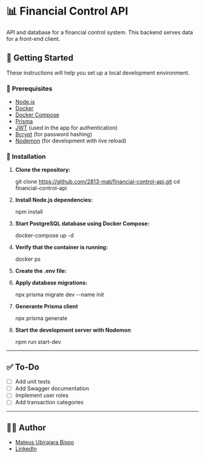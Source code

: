 # 📊 Financial Control API

API and database for a financial control system. This backend serves data for a front-end client.

## 🚀 Getting Started

These instructions will help you set up a local development environment.

### 🧰 Prerequisites

- [Node.js](https://nodejs.org/)
- [Docker](https://www.docker.com/)
- [Docker Compose](https://docs.docker.com/compose/)
- [Prisma](https://www.prisma.io/)
- [JWT](https://jwt.io/) (used in the app for authentication)
- [Bcrypt](https://www.npmjs.com/package/bcrypt) (for password hashing)
- [Nodemon](https://www.npmjs.com/package/nodemon) (for development with live reload)

### 🔧 Installation

1. **Clone the repository:**

   git clone https://github.com/2813-mat/financial-control-api.git
   cd financial-control-api

2. **Install Node.js dependencies:**

    npm install

3. **Start PostgreSQL database using Docker Compose:**    

    docker-compose up -d

4. **Verify that the container is running:**  

    docker ps

5. **Create the .env file:**

6. **Apply database migrations:**   

    npx prisma migrate dev --name init

7. **Generante Prisma client**

    npx prisma generate

8. **Start the development server with Nodemon**

    npm run start-dev

---

## ✅ To-Do

- [ ] Add unit tests
- [ ] Add Swagger documentation
- [ ] Implement user roles
- [ ] Add transaction categories

---

## 🧑‍💻 Author

- [Mateus Ubirajara Bispo](https://github.com/2813-mat)
- [LinkedIn](https://www.linkedin.com/in/mateus-ubirajara-bispo-050b081ba/)